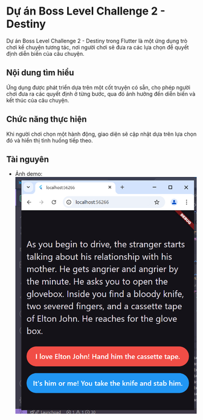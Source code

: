 # Dự án Boss Level Challenge 2 - Destiny

Dự án Boss Level Challenge 2 - Destiny trong Flutter là một ứng dụng trò chơi kể chuyện tương tác, nơi người chơi sẽ đưa ra các lựa chọn để quyết định diễn biến của câu chuyện.

## Nội dung tìm hiểu

Ứng dụng được phát triển dựa trên một cốt truyện có sẵn, cho phép người chơi đưa ra các quyết định ở từng bước, qua đó ảnh hưởng đến diễn biến và kết thúc của câu chuyện.

## Chức năng thực hiện

Khi người chơi chọn một hành động, giao diện sẽ cập nhật dựa trên lựa chọn đó và hiển thị tình huống tiếp theo.

## Tài nguyên

- Ảnh demo:
  ![Ảnh demo](assets/image/image.png)